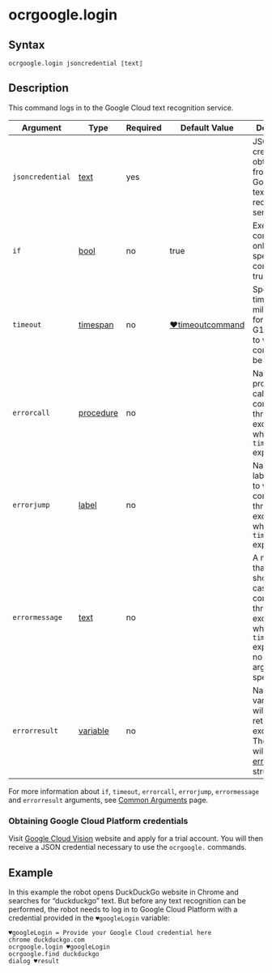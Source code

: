 # ocrgoogle.login

## Syntax

```G1ANT
ocrgoogle.login jsoncredential ⟦text⟧
```

## Description

This command logs in to the Google Cloud text recognition service.

| Argument | Type | Required | Default Value | Description |
| -------- | ---- | -------- | ------------- | ----------- |
|`jsoncredential`| [text](../../G1ANT.Language/Structures/TextStructure.md) | yes |  | JSON credential obtained from the Google Cloud text recognition service |
| `if`           | [bool](../../G1ANT.Language/Structures/BooleanStructure.md) | no       | true                                                        | Executes the command only if a specified condition is true   |
| `timeout`      | [timespan](../../G1ANT.Language/Structures/TimeSpanStructure.md) | no       | [♥timeoutcommand](../../G1ANT.Addon.Core/Variables/TimeoutCommandVariable.md) | Specifies time in milliseconds for G1ANT.Robot to wait for the command to be executed |
| `errorcall`    | [procedure](../../G1ANT.Language/Structures/ProcedureStructure.md) | no       |                                                             | Name of a procedure to call when the command throws an exception or when a given `timeout` expires |
| `errorjump`    | [label](../../G1ANT.Language/Structures/LabelStructure.md) | no       |                                                             | Name of the label to jump to when the command throws an exception or when a given `timeout` expires |
| `errormessage` | [text](../../G1ANT.Language/Structures/TextStructure.md) | no       |                                                             | A message that will be shown in case the command throws an exception or when a given `timeout` expires, and no `errorjump` argument is specified |
| `errorresult`  | [variable](../../G1ANT.Language/Structures/VariableStructure.md) | no       |                                                             | Name of a variable that will store the returned exception. The variable will be of [error](../../G1ANT.Language/Structures/ErrorStructure.md) structure  |

For more information about `if`, `timeout`, `errorcall`, `errorjump`, `errormessage` and `errorresult` arguments, see [Common Arguments](../../../appendices/common-arguments.md) page.

### Obtaining Google Cloud Platform credentials

Visit [Google Cloud Vision](https://cloud.google.com/vision/) website and apply for a trial account. You will then receive a JSON credential necessary to use the `ocrgoogle.` commands.

## Example

In this example the robot opens DuckDuckGo website in Chrome and searches for “duckduckgo” text. But before any text recognition can be performed, the robot needs to log in to Google Cloud Platform with a credential provided in the `♥googleLogin` variable:

```G1ANT
♥googleLogin = Provide your Google Cloud credential here
chrome duckduckgo.com
ocrgoogle.login ♥googleLogin
ocrgoogle.find duckduckgo
dialog ♥result
```

